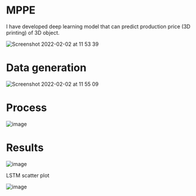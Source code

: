 # MPPE


I have developed deep learning model that can predict production price (3D printing) of 3D object. 

![Screenshot 2022-02-02 at 11 53 39](https://user-images.githubusercontent.com/52485152/152140483-e965c71b-e5de-44e6-b35e-2e0eb8b9d846.png)

# Data generation

![Screenshot 2022-02-02 at 11 55 09](https://user-images.githubusercontent.com/52485152/152140718-136c2604-b014-4cb0-8b0b-5ddbfc493225.png)

# Process

![image](https://user-images.githubusercontent.com/52485152/152140892-e5cf44c7-31d0-4814-a931-f961dc0b862b.png)

# Results 

![image](https://user-images.githubusercontent.com/52485152/152140949-f14b8a99-518c-4280-a62f-2e8e1fe611b6.png)

LSTM scatter plot

![image](https://user-images.githubusercontent.com/52485152/152141250-baf92689-4529-4cab-a42a-fc158a9fe0a6.png)



